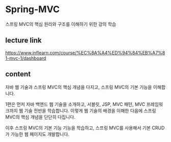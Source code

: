 # Spring-MVC
스프링 MVC의 핵심 원리와 구조를 이해하기 위한 강의 학습
## lecture link
https://www.inflearn.com/course/%EC%8A%A4%ED%94%84%EB%A7%81-mvc-1/dashboard
## content
자바 웹 기술과 스프링 MVC의 핵심 개념을 다지고, 스프링 MVC의 기본 기능을 이해합니다.

1편은 먼저 자바 백엔드 웹 기술을 소개하고, 서블릿, JSP, MVC 패턴, MVC 프레임워크까지 웹 기술 전반을 학습합니다.
이렇게 웹 기술의 배경을 이해한 다음에 스프링 MVC의 핵심 개념을 단단히 다집니다. 

이후 스프링 MVC의 기본 기능 기능을 학습하고, 스프링 MVC를 사용해서 기본 CRUD가 가능한 웹 페이지도 개발합니다.
